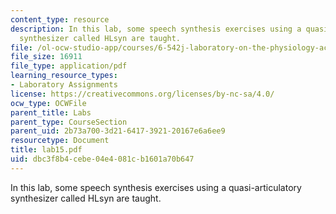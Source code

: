 ```yaml
---
content_type: resource
description: In this lab, some speech synthesis exercises using a quasi-articulatory
  synthesizer called HLsyn are taught.
file: /ol-ocw-studio-app/courses/6-542j-laboratory-on-the-physiology-acoustics-and-perception-of-speech-fall-2005/dbc3f8b4cebe04e4081cb1601a70b647_lab15.pdf
file_size: 16911
file_type: application/pdf
learning_resource_types:
- Laboratory Assignments
license: https://creativecommons.org/licenses/by-nc-sa/4.0/
ocw_type: OCWFile
parent_title: Labs
parent_type: CourseSection
parent_uid: 2b73a700-3d21-6417-3921-20167e6a6ee9
resourcetype: Document
title: lab15.pdf
uid: dbc3f8b4-cebe-04e4-081c-b1601a70b647
---
```

In this lab, some speech synthesis exercises using a quasi-articulatory synthesizer called HLsyn are taught.